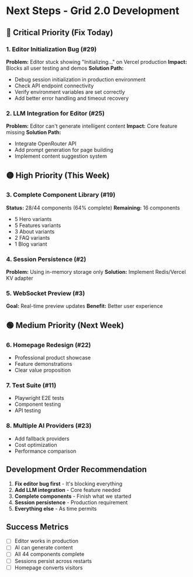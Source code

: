 # Next Steps - Grid 2.0 Development

## 🔴 Critical Priority (Fix Today)

### 1. Editor Initialization Bug (#29)
**Problem:** Editor stuck showing "Initializing..." on Vercel production
**Impact:** Blocks all user testing and demos
**Solution Path:**
- Debug session initialization in production environment
- Check API endpoint connectivity
- Verify environment variables are set correctly
- Add better error handling and timeout recovery

### 2. LLM Integration for Editor (#25)
**Problem:** Editor can't generate intelligent content
**Impact:** Core feature missing
**Solution Path:**
- Integrate OpenRouter API
- Add prompt generation for page building
- Implement content suggestion system

## 🟡 High Priority (This Week)

### 3. Complete Component Library (#19)
**Status:** 28/44 components (64% complete)
**Remaining:** 16 components
- 5 Hero variants
- 5 Features variants  
- 3 About variants
- 2 FAQ variants
- 1 Blog variant

### 4. Session Persistence (#2)
**Problem:** Using in-memory storage only
**Solution:** Implement Redis/Vercel KV adapter

### 5. WebSocket Preview (#3)
**Goal:** Real-time preview updates
**Benefit:** Better user experience

## 🟢 Medium Priority (Next Week)

### 6. Homepage Redesign (#22)
- Professional product showcase
- Feature demonstrations
- Clear value proposition

### 7. Test Suite (#11)
- Playwright E2E tests
- Component testing
- API testing

### 8. Multiple AI Providers (#23)
- Add fallback providers
- Cost optimization
- Performance comparison

## Development Order Recommendation

1. **Fix editor bug first** - It's blocking everything
2. **Add LLM integration** - Core feature needed
3. **Complete components** - Finish what we started
4. **Session persistence** - Production requirement
5. **Everything else** - As time permits

## Success Metrics
- [ ] Editor works in production
- [ ] AI can generate content
- [ ] All 44 components complete
- [ ] Sessions persist across restarts
- [ ] Homepage converts visitors
